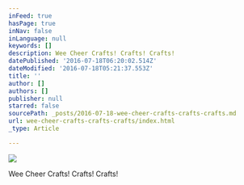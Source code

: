 ```yaml
---
inFeed: true
hasPage: true
inNav: false
inLanguage: null
keywords: []
description: Wee Cheer Crafts! Crafts! Crafts!
datePublished: '2016-07-18T06:20:02.514Z'
dateModified: '2016-07-18T05:21:37.553Z'
title: ''
author: []
authors: []
publisher: null
starred: false
sourcePath: _posts/2016-07-18-wee-cheer-crafts-crafts-crafts.md
url: wee-cheer-crafts-crafts-crafts/index.html
_type: Article

---
```

![](https://the-grid-user-content.s3-us-west-2.amazonaws.com/363f8629-54c0-4261-8b38-6cbdaddbb174.jpg)

Wee Cheer Crafts! Crafts! Crafts!